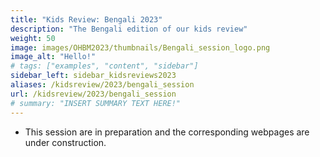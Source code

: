 ```yaml
---
title: "Kids Review: Bengali 2023"
description: "The Bengali edition of our kids review"
weight: 50
image: images/OHBM2023/thumbnails/Bengali_session_logo.png
image_alt: "Hello!"
# tags: ["examples", "content", "sidebar"]
sidebar_left: sidebar_kidsreviews2023
aliases: /kidsreview/2023/bengali_session
url: /kidsreview/2023/bengali_session
# summary: "INSERT SUMMARY TEXT HERE!"
---
```


* This session are in preparation and the corresponding webpages are under construction.


<!-- ## Presenters and organizers
1. Name 1 ![Example image](/images/image.png)
2. Name 2 ![Example image](/images/image.png)
3. Name 3 ![Example image](/images/image.png)
-->

<!-- ## Message from organizers
Message here
-->

<!-- Youtube link, example https://www.youtube.com/watch?v=w7Ft2ymGmfc
{{< youtube w7Ft2ymGmfc >}}
-->
